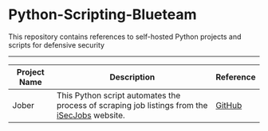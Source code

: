 # Python-Scripting-Blueteam
This repository contains references to self-hosted Python projects and scripts for defensive security

---------------------------------------------------------------------------------------------------------------------------------------------------------------------------
Project Name | Description | Reference
--------------|---------------------------------------------------------------------------------------------------------------|----------------------------------------------
Jober | This Python script automates the process of scraping job listings from the [iSecJobs](https://isecjobs.com/) website. | [GitHub](https://github.com/cqawam/Jober)
